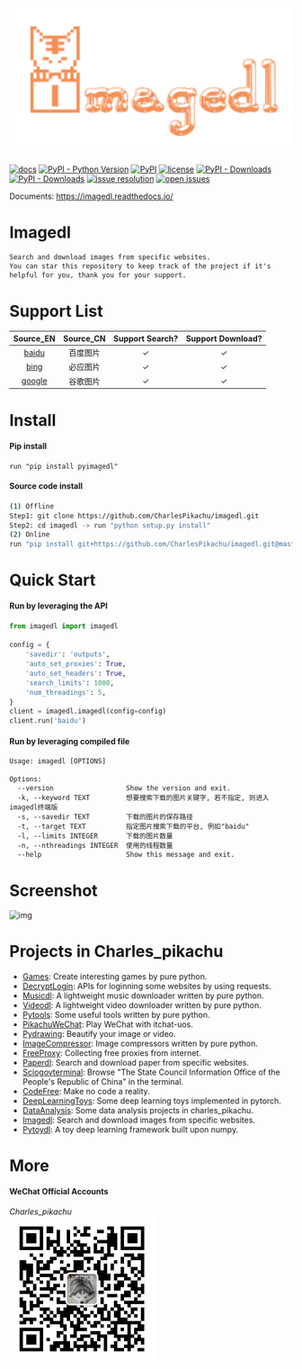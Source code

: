<div align="center">
  <img src="./docs/logo.png" width="600"/>
</div>
<br />

[![docs](https://img.shields.io/badge/docs-latest-blue)](https://imagedl.readthedocs.io/)
[![PyPI - Python Version](https://img.shields.io/pypi/pyversions/pyimagedl)](https://pypi.org/project/pyimagedl/)
[![PyPI](https://img.shields.io/pypi/v/pyimagedl)](https://pypi.org/project/pyimagedl)
[![license](https://img.shields.io/github/license/CharlesPikachu/imagedl.svg)](https://github.com/CharlesPikachu/imagedl/blob/master/LICENSE)
[![PyPI - Downloads](https://pepy.tech/badge/pyimagedl)](https://pypi.org/project/pyimagedl/)
[![PyPI - Downloads](https://img.shields.io/pypi/dm/pyimagedl?style=flat-square)](https://pypi.org/project/pyimagedl/)
[![issue resolution](https://isitmaintained.com/badge/resolution/CharlesPikachu/imagedl.svg)](https://github.com/CharlesPikachu/imagedl/issues)
[![open issues](https://isitmaintained.com/badge/open/CharlesPikachu/imagedl.svg)](https://github.com/CharlesPikachu/imagedl/issues)

Documents: https://imagedl.readthedocs.io/


# Imagedl

```
Search and download images from specific websites.
You can star this repository to keep track of the project if it's helpful for you, thank you for your support.
```


# Support List

|  Source_EN                          |  Source_CN       |   Support Search?  |  Support Download?   |
|  :----:                             |  :----:          |   :----:           |  :----:              |
|  [baidu](https://baidu.com/)        |  百度图片        |   ✓                |  ✓                   |
|  [bing](https://cn.bing.com/)       |  必应图片        |   ✓                |  ✓                   |
|  [google](https://www.google.com/)  |  谷歌图片        |   ✓                |  ✓                   |


# Install

#### Pip install

```
run "pip install pyimagedl"
```

#### Source code install

```sh
(1) Offline
Step1: git clone https://github.com/CharlesPikachu/imagedl.git
Step2: cd imagedl -> run "python setup.py install"
(2) Online
run "pip install git+https://github.com/CharlesPikachu/imagedl.git@master"
```


# Quick Start

#### Run by leveraging the API

```python
from imagedl import imagedl

config = {
    'savedir': 'outputs',
    'auto_set_proxies': True,
    'auto_set_headers': True,
    'search_limits': 1000,
    'num_threadings': 5,
}
client = imagedl.imagedl(config=config)
client.run('baidu')
```

#### Run by leveraging compiled file

```
Usage: imagedl [OPTIONS]

Options:
  --version                  Show the version and exit.
  -k, --keyword TEXT         想要搜索下载的图片关键字, 若不指定, 则进入imagedl终端版
  -s, --savedir TEXT         下载的图片的保存路径
  -t, --target TEXT          指定图片搜索下载的平台, 例如"baidu"
  -l, --limits INTEGER       下载的图片数量
  -n, --nthreadings INTEGER  使用的线程数量
  --help                     Show this message and exit.
```


# Screenshot

![img](./docs/screenshot.gif)


# Projects in Charles_pikachu

- [Games](https://github.com/CharlesPikachu/Games): Create interesting games by pure python.
- [DecryptLogin](https://github.com/CharlesPikachu/DecryptLogin): APIs for loginning some websites by using requests.
- [Musicdl](https://github.com/CharlesPikachu/musicdl): A lightweight music downloader written by pure python.
- [Videodl](https://github.com/CharlesPikachu/videodl): A lightweight video downloader written by pure python.
- [Pytools](https://github.com/CharlesPikachu/pytools): Some useful tools written by pure python.
- [PikachuWeChat](https://github.com/CharlesPikachu/pikachuwechat): Play WeChat with itchat-uos.
- [Pydrawing](https://github.com/CharlesPikachu/pydrawing): Beautify your image or video.
- [ImageCompressor](https://github.com/CharlesPikachu/imagecompressor): Image compressors written by pure python.
- [FreeProxy](https://github.com/CharlesPikachu/freeproxy): Collecting free proxies from internet.
- [Paperdl](https://github.com/CharlesPikachu/paperdl): Search and download paper from specific websites.
- [Sciogovterminal](https://github.com/CharlesPikachu/sciogovterminal): Browse "The State Council Information Office of the People's Republic of China" in the terminal.
- [CodeFree](https://github.com/CharlesPikachu/codefree): Make no code a reality.
- [DeepLearningToys](https://github.com/CharlesPikachu/deeplearningtoys): Some deep learning toys implemented in pytorch.
- [DataAnalysis](https://github.com/CharlesPikachu/dataanalysis): Some data analysis projects in charles_pikachu.
- [Imagedl](https://github.com/CharlesPikachu/imagedl): Search and download images from specific websites.
- [Pytoydl](https://github.com/CharlesPikachu/pytoydl): A toy deep learning framework built upon numpy.


# More

#### WeChat Official Accounts

*Charles_pikachu*  
![img](./docs/pikachu.jpg)